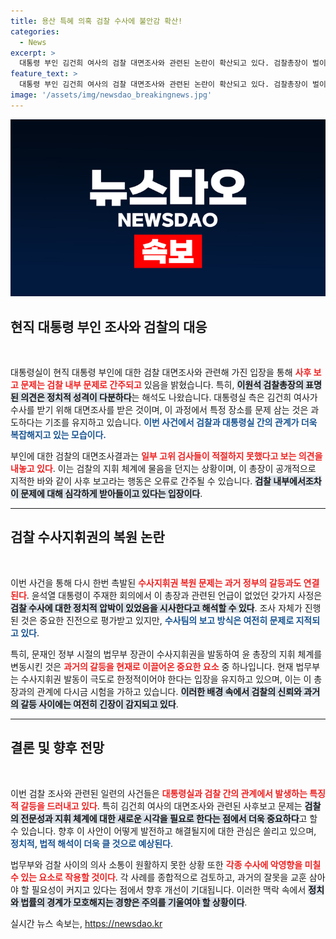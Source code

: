 ```yaml
---
title: 용산 특혜 의혹 검찰 수사에 불안감 확산!
categories:
  - News
excerpt: >
  대통령 부인 김건희 여사의 검찰 대면조사와 관련된 논란이 확산되고 있다. 검찰총장이 벌이는 내부 갈등과 정치적 메시지가 얽힌 가운데, 지방검찰청에서는 수사팀의 부적절한 보고 방식에 대한 비판이 거세지고 있다. 과연 이번 사건이 불러올 파장은? 클릭 유도!
feature_text: >
  대통령 부인 김건희 여사의 검찰 대면조사와 관련된 논란이 확산되고 있다. 검찰총장이 벌이는 내부 갈등과 정치적 메시지가 얽힌 가운데, 지방검찰청에서는 수사팀의 부적절한 보고 방식에 대한 비판이 거세지고 있다. 과연 이번 사건이 불러올 파장은? 클릭 유도!
image: '/assets/img/newsdao_breakingnews.jpg'
---
```


<p><img src="/assets/img/newsdao_breakingnews.jpg" alt="bookingtag 속보" /></p>

<h2 data-ke-size="size26">현직 대통령 부인 조사와 검찰의 대응</h2>

<p data-ke-size="size16">&nbsp;</p>

<p>대통령실이 현직 대통령 부인에 대한 검찰 대면조사와 관련해 가진 입장을 통해 <b><span style="color: #ee2323;">사후 보고 문제는 검찰 내부 문제로 간주되고</span></b> 있음을 밝혔습니다. 특히, <b><span style="background-color: #21538527;">이원석 검찰총장의 표명된 의견은 정치적 성격이 다분하다</span></b>는 해석도 나왔습니다. 대통령실 측은 김건희 여사가 수사를 받기 위해 대면조사를 받은 것이며, 이 과정에서 특정 장소를 문제 삼는 것은 과도하다는 기조를 유지하고 있습니다. <b><span style="color: #1a5490;">이번 사건에서 검찰과 대통령실 간의 관계가 더욱 복잡해지고 있는 모습이다.</span></b></p>

<p>부인에 대한 검찰의 대면조사결과는 <b><span style="color: #ee2323;">일부 고위 검사들이 적절하지 못했다고 보는 의견을 내놓고 있다</span></b>. 이는 검찰의 지휘 체계에 물음을 던지는 상황이며, 이 총장이 공개적으로 지적한 바와 같이 사후 보고라는 행동은 오류로 간주될 수 있습니다. <b><span style="background-color: #21538527;">검찰 내부에서조차 이 문제에 대해 심각하게 받아들이고 있다는 입장이다</span></b>.</p>

<hr>

<h2 data-ke-size="size26">검찰 수사지휘권의 복원 논란</h2>

<p data-ke-size="size16">&nbsp;</p>

<p>이번 사건을 통해 다시 한번 촉발된 <b><span style="color: #ee2323;">수사지휘권 복원 문제는 과거 정부의 갈등과도 연결된다</span></b>. 윤석열 대통령이 주재한 회의에서 이 총장과 관련된 언급이 없었던 갖가지 사정은 <b><span style="background-color: #21538527;">검찰 수사에 대한 정치적 압박이 있었음을 시사한다고 해석할 수 있다</span></b>. 조사 자체가 진행된 것은 중요한 진전으로 평가받고 있지만, <b><span style="color: #1a5490;">수사팀의 보고 방식은 여전히 문제로 지적되고 있다</span></b>.</p>

<p>특히, 문재인 정부 시절의 법무부 장관이 수사지휘권을 발동하여 윤 총장의 지휘 체계를 변동시킨 것은 <b><span style="color: #ee2323;">과거의 갈등을 현재로 이끌어온 중요한 요소</span></b> 중 하나입니다. 현재 법무부는 수사지휘권 발동이 극도로 한정적이어야 한다는 입장을 유지하고 있으며, 이는 이 총장과의 관계에 다시금 시험을 가하고 있습니다. <b><span style="background-color: #21538527;">이러한 배경 속에서 검찰의 신뢰와 과거의 갈등 사이에는 여전히 긴장이 감지되고 있다</span></b>.</p>

<hr>

<h2 data-ke-size="size26">결론 및 향후 전망</h2>

<p data-ke-size="size16">&nbsp;</p>

<p>이번 검찰 조사와 관련된 일련의 사건들은 <b><span style="color: #ee2323;">대통령실과 검찰 간의 관계에서 발생하는 특징적 갈등을 드러내고 있다</span></b>. 특히 김건희 여사의 대면조사와 관련된 사후보고 문제는 <b><span style="background-color: #21538527;">검찰의 전문성과 지휘 체계에 대한 새로운 시각을 필요로 한다는 점에서 더욱 중요하다</span></b>고 할 수 있습니다. 향후 이 사안이 어떻게 발전하고 해결될지에 대한 관심은 쏠리고 있으며, <b><span style="color: #1a5490;">정치적, 법적 해석이 더욱 클 것으로 예상된다</span></b>. </p>

<p>법무부와 검찰 사이의 의사 소통이 원활하지 못한 상황 또한 <b><span style="color: #ee2323;">각종 수사에 악영향을 미칠 수 있는 요소로 작용할 것이다</span></b>. 각 사례를 종합적으로 검토하고, 과거의 잘못을 교훈 삼아야 할 필요성이 커지고 있다는 점에서 향후 개선이 기대됩니다. 이러한 맥락 속에서 <b><span style="background-color: #21538527;">정치와 법률의 경계가 모호해지는 경향은 주의를 기울여야 할 상황이다</span></b>.</p>
실시간 뉴스 속보는, <a href="https://newsdao.kr" rel="dofollow">https://newsdao.kr</a>


